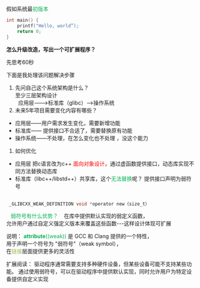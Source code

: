 

假如系统最<font color="#00b050">初版本</font>  

```c
int main() {  
    printf("Hello, world”);  
    return 0;  
} 
```
 
**怎么升级改造，写出一个可扩展程序？**  

先思考60秒  

下面是我处理该问题解决步骤  
1. 先问自己这个系统架构是什么？  
   至少三层架构设计   
   应用层--->标准库（glibc）——>操作系统  
1.  未来5年项目需要变化内容有哪些？  
- 应用层——用户需求发生变化，需要新增功能  
- 标准库—— 提供接口不合适了，需要替换原有功能  
- 操作系统——不处理，在怎么变化也不处理 ，没这个能力  
 1. 如何优化  
- 应用层 把c语言改为c++ <font color="#ff0000">面向对象设计</font>，通过虚函数提供接口，动态库实现不同方法替换动态库  
- 标准库（libc++/libstd++）共享库，这个<font color="#00b050">无法替换</font>呢？ 提供接口声明为弱符号  
 
```c
 _GLIBCXX_WEAK_DEFINITION void *operator new（size_t） 
```

 
<font color="#00b050"> 弱符号有什么优势？</font>
 
 在库中提供默认实现的弱定义函数，  
允许用户通过自定义强定义版本来覆盖这些函数---这样设计体现可扩展

说明：
<font color="#00b050">__attribute__((weak))</font> 是 GCC 和 Clang 提供的一个特性，  
用于声明一个符号为 "弱符号"（weak symbol），  
在<font color="#9bbb59">链接</font>层面提供更多的灵活性

扩展阅读：
驱动程序通常需要支持多种硬件设备，但某些设备可能不支持某些功能。
通过使用弱符号，可以在驱动程序中提供默认实现，同时允许用户为特定设备提供自定义实现
